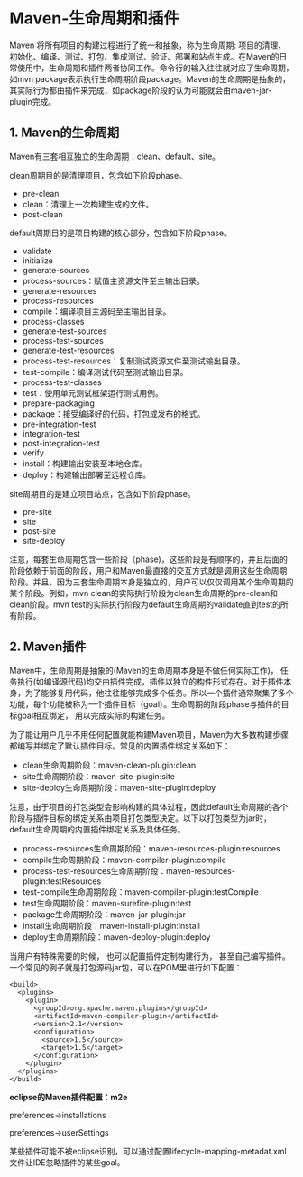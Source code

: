 ﻿# Maven-生命周期和插件

Maven 将所有项目的构建过程进行了统一和抽象，称为生命周期: 项目的清理、初始化、编译、测试、打包、集成测试、验证、部署和站点生成。在Maven的日常使用中，生命周期和插件两者协同工作。命令行的输入往往就对应了生命周期，如mvn package表示执行生命周期阶段package。Maven的生命周期是抽象的，其实际行为都由插件来完成，如package阶段的认为可能就会由maven-jar-plugin完成。

## 1. Maven的生命周期

Maven有三套相互独立的生命周期：clean、default、site。

clean周期目的是清理项目，包含如下阶段phase。

* pre-clean
* clean：清理上一次构建生成的文件。
* post-clean

default周期目的是项目构建的核心部分，包含如下阶段phase。

* validate
* initialize
* generate-sources
* process-sources：赋值主资源文件至主输出目录。
* generate-resources
* process-resources
* compile：编译项目主源码至主输出目录。
* process-classes
* generate-test-sources
* process-test-sources
* generate-test-resources
* process-test-resources：复制测试资源文件至测试输出目录。
* test-compile：编译测试代码至测试输出目录。
* process-test-classes
* test：使用单元测试框架运行测试用例。
* prepare-packaging
* package：接受编译好的代码，打包成发布的格式。
* pre-integration-test
* integration-test
* post-integration-test
* verify
* install：构建输出安装至本地仓库。
* deploy：构建输出部署至远程仓库。

site周期目的是建立项目站点，包含如下阶段phase。

* pre-site
* site
* post-site
* site-deploy

注意，每套生命周期包含一些阶段（phase)，这些阶段是有顺序的，并且后面的阶段依赖于前面的阶段，用户和Maven最直接的交互方式就是调用这些生命周期阶段。并且，因为三套生命周期本身是独立的，用户可以仅仅调用某个生命周期的某个阶段。例如，mvn clean的实际执行阶段为clean生命周期的pre-clean和clean阶段。mvn test的实际执行阶段为default生命周期的validate直到test的所有阶段。

## 2. Maven插件

Maven中，生命周期是抽象的(Maven的生命周期本身是不做任何实际工作)， 任务执行(如编译源代码)均交由插件完成，插件以独立的构件形式存在。对于插件本身，为了能够复用代码，他往往能够完成多个任务。所以一个插件通常聚集了多个功能，每个功能被称为一个插件目标（goal）。生命周期的阶段phase与插件的目标goal相互绑定， 用以完成实际的构建任务。

为了能让用户几乎不用任何配置就能构建Maven项目，Maven为大多数构建步骤都编写并绑定了默认插件目标。常见的内置插件绑定关系如下：

* clean生命周期阶段：maven-clean-plugin:clean
* site生命周期阶段：maven-site-plugin:site
* site-deploy生命周期阶段：maven-site-plugin:deploy

注意，由于项目的打包类型会影响构建的具体过程，因此default生命周期的各个阶段与插件目标的绑定关系由项目打包类型决定。以下以打包类型为jar时，default生命周期的内置插件绑定关系及具体任务。

* process-resources生命周期阶段：maven-resources-plugin:resources
* compile生命周期阶段：maven-compiler-plugin:compile
* process-test-resources生命周期阶段：maven-resources-plugin:testResources
* test-compile生命周期阶段：maven-compiler-plugin:testCompile
* test生命周期阶段：maven-surefire-plugin:test
* package生命周期阶段：maven-jar-plugin:jar
* install生命周期阶段：maven-install-plugin:install
* deploy生命周期阶段：maven-deploy-plugin:deploy

当用户有特殊需要的时候， 也可以配置插件定制构建行为， 甚至自己编写插件。一个常见的例子就是打包源码jar包，可以在POM里进行如下配置：

```
<build>
  <plugins>
    <plugin>
      <groupId>org.apache.maven.plugins</groupId>
      <artifactId>maven-compiler-plugin</artifactId>
      <version>2.1</version>
      <configuration>
        <source>1.5</source>
        <target>1.5</target>
      </configuration>
    </plugin>
  </plugins>
</build>
```

**eclipse的Maven插件配置：m2e**

preferences->installations

preferences->userSettings

某些插件可能不被eclipse识别，可以通过配置lifecycle-mapping-metadat.xml文件让IDE忽略插件的某些goal。

